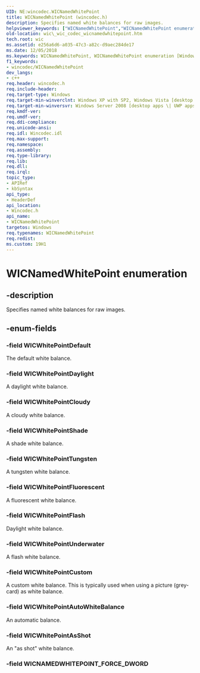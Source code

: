 ```yaml
---
UID: NE:wincodec.WICNamedWhitePoint
title: WICNamedWhitePoint (wincodec.h)
description: Specifies named white balances for raw images.
helpviewer_keywords: ["WICNamedWhitePoint","WICNamedWhitePoint enumeration [Windows Imaging Component]","WICWhitePointAsShot","WICWhitePointAutoWhiteBalance","WICWhitePointCloudy","WICWhitePointCustom","WICWhitePointDaylight","WICWhitePointDefault","WICWhitePointFlash","WICWhitePointFluorescent","WICWhitePointShade","WICWhitePointTungsten","WICWhitePointUnderwater","_wic_codec_wicnamedwhitepoint","wic._wic_codec_wicnamedwhitepoint","wincodec/WICNamedWhitePoint","wincodec/WICWhitePointAsShot","wincodec/WICWhitePointAutoWhiteBalance","wincodec/WICWhitePointCloudy","wincodec/WICWhitePointCustom","wincodec/WICWhitePointDaylight","wincodec/WICWhitePointDefault","wincodec/WICWhitePointFlash","wincodec/WICWhitePointFluorescent","wincodec/WICWhitePointShade","wincodec/WICWhitePointTungsten","wincodec/WICWhitePointUnderwater"]
old-location: wic\_wic_codec_wicnamedwhitepoint.htm
tech.root: wic
ms.assetid: e256a6d6-a035-47c3-a82c-d9aec284de17
ms.date: 12/05/2018
ms.keywords: WICNamedWhitePoint, WICNamedWhitePoint enumeration [Windows Imaging Component], WICWhitePointAsShot, WICWhitePointAutoWhiteBalance, WICWhitePointCloudy, WICWhitePointCustom, WICWhitePointDaylight, WICWhitePointDefault, WICWhitePointFlash, WICWhitePointFluorescent, WICWhitePointShade, WICWhitePointTungsten, WICWhitePointUnderwater, _wic_codec_wicnamedwhitepoint, wic._wic_codec_wicnamedwhitepoint, wincodec/WICNamedWhitePoint, wincodec/WICWhitePointAsShot, wincodec/WICWhitePointAutoWhiteBalance, wincodec/WICWhitePointCloudy, wincodec/WICWhitePointCustom, wincodec/WICWhitePointDaylight, wincodec/WICWhitePointDefault, wincodec/WICWhitePointFlash, wincodec/WICWhitePointFluorescent, wincodec/WICWhitePointShade, wincodec/WICWhitePointTungsten, wincodec/WICWhitePointUnderwater
f1_keywords:
- wincodec/WICNamedWhitePoint
dev_langs:
- c++
req.header: wincodec.h
req.include-header: 
req.target-type: Windows
req.target-min-winverclnt: Windows XP with SP2, Windows Vista [desktop apps \| UWP apps]
req.target-min-winversvr: Windows Server 2008 [desktop apps \| UWP apps]
req.kmdf-ver: 
req.umdf-ver: 
req.ddi-compliance: 
req.unicode-ansi: 
req.idl: Wincodec.idl
req.max-support: 
req.namespace: 
req.assembly: 
req.type-library: 
req.lib: 
req.dll: 
req.irql: 
topic_type:
- APIRef
- kbSyntax
api_type:
- HeaderDef
api_location:
- Wincodec.h
api_name:
- WICNamedWhitePoint
targetos: Windows
req.typenames: WICNamedWhitePoint
req.redist: 
ms.custom: 19H1
---
```


# WICNamedWhitePoint enumeration


## -description


Specifies named white balances for raw images.


## -enum-fields




### -field WICWhitePointDefault

The default white balance.


### -field WICWhitePointDaylight

A daylight white balance.


### -field WICWhitePointCloudy

A cloudy white balance.


### -field WICWhitePointShade

A shade white balance.


### -field WICWhitePointTungsten

A tungsten white balance.


### -field WICWhitePointFluorescent

A fluorescent white balance.


### -field WICWhitePointFlash

Daylight white balance.


### -field WICWhitePointUnderwater

A flash white balance.


### -field WICWhitePointCustom

A custom white balance. This is typically used when using a picture (grey-card) as white balance.


### -field WICWhitePointAutoWhiteBalance

An automatic balance.


### -field WICWhitePointAsShot

An "as shot" white balance.


### -field WICNAMEDWHITEPOINT_FORCE_DWORD



